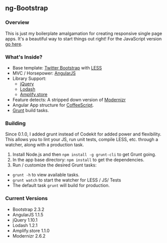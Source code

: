 ## ng-Bootstrap

### Overview

This is just my boilerplate amalgamation for creating responsive single page apps.  It's a beautiful way to start things out right! For the JavaScript version [go here](https://github.com/brian-frichette/ng-Bootstrap).

### What's Inside?

* Base template: [Twitter Bootstrap](http://twitter.github.com/bootstrap/) with [LESS](http://lesscss.org/)
* MVC / Horsepower: [AngularJS](http://angularjs.org/)
* Library Support:
    * [jQuery](http://jquery.com/)
    * [Lodash](http://lodash.com/)
    * [Amplify.store](http://amplifyjs.com)
* Feature detects: A stripped down version of [Modernizr](http://modernizr.com/download/#-fontface-backgroundsize-borderradius-boxshadow-opacity-rgba-textshadow-cssanimations-generatedcontent-cssgradients-csstransforms-csstransforms3d-csstransitions-hashchange-history-input-inputtypes-localstorage-sessionstorage-shiv-mq-cssclasses-teststyles-testprop-testallprops-hasevent-prefixes-domprefixes-css_backgroundsizecover-css_boxsizing-css_lastchild-json-load)
* Angular App structure for [CoffeeScript](http://coffeescript.org/).
* [Grunt](http://gruntjs.com/) build tasks.

### Building

Since 0.1.0, I added grunt instead of Codekit for added power and flexibility.  This allows you to lint your JS, run unit tests, compile LESS, etc. through a watcher, along with a production task.

1. Install Node.js and then `npm install -g grunt-cli` to get Grunt going.
2. In the app base directory: `npm install` to get the dependencies.
3. Run / customize the desired Grunt tasks:
  * `grunt -h` to view available tasks.
  * `grunt watch` to start the watcher for LESS / JS/ Tests
  * The default task `grunt` will build for production.

### Current Versions

* Bootstrap 2.3.2
* AngularJS 1.1.5
* jQuery 1.10.1
* Lodash 1.2.1
* Amplify.store 1.1.0
* Modernizr 2.6.2